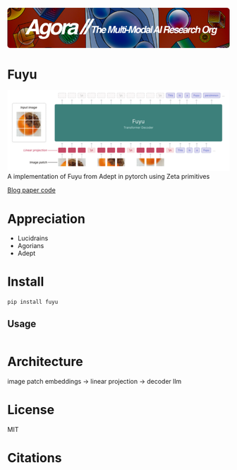 [![Multi-Modality](agorabanner.png)](https://discord.gg/qUtxnK2NMf)

# Fuyu
![FUYU](/architecture.png)
A implementation of Fuyu from Adept in pytorch using Zeta primitives


[Blog paper code](https://www.adept.ai/blog/fuyu-8b)

# Appreciation
* Lucidrains
* Agorians
* Adept

# Install
`pip install fuyu`

## Usage
```python


```

# Architecture
image patch embeddings -> linear projection -> decoder llm



# License
MIT

# Citations

